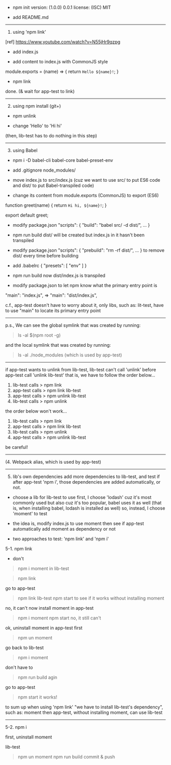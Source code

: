- npm init
version: (1.0.0) 0.0.1
license: (ISC) MIT

- add README.md

-----

1. using 'npm link'

[ref]
https://www.youtube.com/watch?v=N55jHr9qzpg

- add index.js

- add content to index.js with CommonJS style

module.exports = (name) => {
  return `Hello ${name}!`;
}

- npm link

done.
(& wait for app-test to link)

-----

2. using npm install (git+)

- npm unlink

- change 'Hello' to 'Hi hi'

(then, lib-test has to do nothing in this step)

-----

3. using Babel

- npm i -D babel-cli babel-core babel-preset-env

- add .gitignore
node_modules/

- move index.js to src/index.js
(cuz we want to use src/ to put ES6 code and dist/ to put Babel-transpiled code)

- change its content from module.exports (CommonJS) to export (ES6)

function greet(name) {
  return `Hi hi, ${name}!`;
}

export default greet;

- modify package.json
"scripts": {
  "build": "babel src/ -d dist/",
  ...
}

- npm run build
dist/ will be created but index.js in it hasn't been transpiled

- modify package.json
"scripts": {
  "prebuild": "rm -rf dist/",
  ...
}
to remove dist/ every time before building

- add .babelrc
{
  "presets": [
    "env"
  ]
}

- npm run build
now dist/index.js is transpiled

- modify package.json
to let npm know what the primary entry point is

"main": "index.js",
=>
"main": "dist/index.js",

c.f.,
app-test doesn't have to worry about it,
only libs, such as: lit-test,
have to use "main" to locate its primary entry point

-----

p.s.,
We can see the global symlink that was created by running:
> ls -al $(npm root -g)

and the local symlink that was created by running:
> ls -al ./node_modules
(which is used by app-test)

-----

if app-test wants to unlink from lib-test,
lib-test can't call 'unlink' before app-test call 'unlink lib-test'
that is, we have to follow the order below...

1. lib-test calls > npm link
2. app-test calls > npm link lib-test
3. app-test calls > npm unlink lib-test
4. lib-test calls > npm unlink

the order below won't work...
1. lib-test calls > npm link
2. app-test calls > npm link lib-test
3. lib-test calls > npm unlink
4. app-test calls > npm unlink lib-test

be careful!

-----

(4. Webpack alias, which is used by app-test)

-----

5. lib's own dependencies
add more dependencies to lib-test,
and test if after app-test 'npm i',
those dependencies are added automatically, or not.

- choose a lib for lib-test to use
first, I choose 'lodash' cuz it's most commonly used
but also cuz it's too popular, babel uses it as well
(that is, when installing babel, lodash is installed as well)
so, instead, I choose 'moment' to test

- the idea is, modify index.js to use moment
then see if app-test automatically add moment as dependency or not

- two approaches to test: 'npm link' and 'npm i'

5-1. npm link

- don't
> npm i moment
in lib-test

> npm link

go to app-test
> npm link lib-test
> npm start
to see if it works without installing moment

no, it can't
now install moment in app-test
> npm i moment
> npm start
no, it still can't

ok, uninstall moment in app-test first
> npm un moment

go back to lib-test
> npm i moment

don't have to
> npm run build
agin

go to app-test
> npm start
it works!

to sum up
when using 'npm link'
"we have to install lib-test's dependency", such as: moment
then app-test, without installing moment, can use lib-test

-----

5-2. npm i

first, uninstall moment

lib-test
> npm un moment
> npm run build
commit & push

